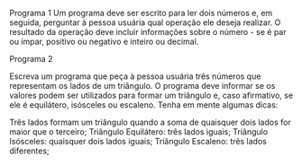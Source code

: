 Programa 1 
Um programa deve ser escrito para ler dois números e, em seguida, perguntar à pessoa usuária qual operação ele deseja realizar. O resultado da operação deve incluir informações sobre o número - se é par ou ímpar, positivo ou negativo e inteiro ou decimal.

Programa 2

Escreva um programa que peça à pessoa usuária três números que representam os lados de um triângulo. O programa deve informar se os valores podem ser utilizados para formar um triângulo e, caso afirmativo, se ele é equilátero, isósceles ou escaleno. Tenha em mente algumas dicas:

Três lados formam um triângulo quando a soma de quaisquer dois lados for maior que o terceiro;
Triângulo Equilátero: três lados iguais;
Triângulo Isósceles: quaisquer dois lados iguais;
Triângulo Escaleno: três lados diferentes;
